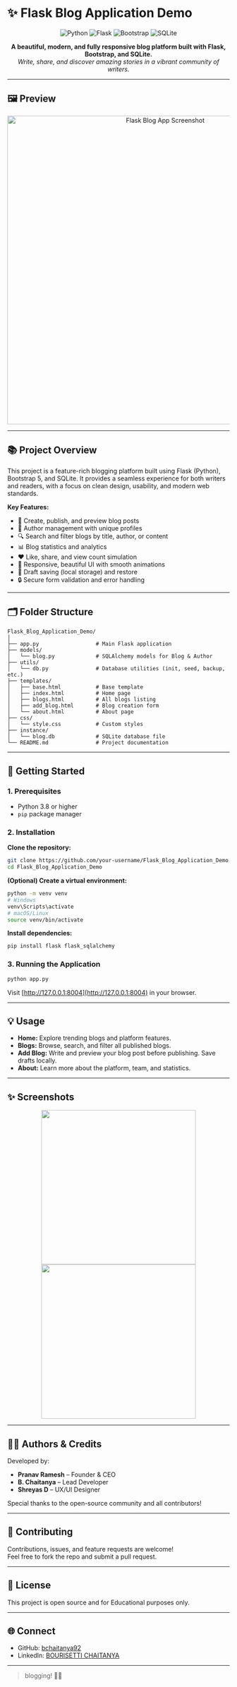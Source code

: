 # ✨ Flask Blog Application Demo

<p align="center">
  <img src="https://img.shields.io/badge/Python-3776AB?style=for-the-badge&logo=python&logoColor=white" alt="Python">
  <img src="https://img.shields.io/badge/Flask-000000?style=for-the-badge&logo=flask&logoColor=white" alt="Flask">
  <img src="https://img.shields.io/badge/Bootstrap-7952B3?style=for-the-badge&logo=bootstrap&logoColor=white" alt="Bootstrap">
  <img src="https://img.shields.io/badge/SQLite-003B57?style=for-the-badge&logo=sqlite&logoColor=white" alt="SQLite">
</p>

<p align="center">
  <b>A beautiful, modern, and fully responsive blog platform built with Flask, Bootstrap, and SQLite.</b><br>
  <i>Write, share, and discover amazing stories in a vibrant community of writers.</i>
</p>

---

## 🖼️ Preview

<p align="center">
  <img src="https://user-images.githubusercontent.com/your-demo-image.png" alt="Flask Blog App Screenshot" width="700"/>
</p>

---

## 📚 Project Overview

This project is a feature-rich blogging platform built using Flask (Python), Bootstrap 5, and SQLite. It provides a seamless experience for both writers and readers, with a focus on clean design, usability, and modern web standards.

**Key Features:**
- 📝 Create, publish, and preview blog posts
- 👤 Author management with unique profiles
- 🔍 Search and filter blogs by title, author, or content
- 📊 Blog statistics and analytics
- ❤️ Like, share, and view count simulation
- 🌙 Responsive, beautiful UI with smooth animations
- 💾 Draft saving (local storage) and restore
- 🔒 Secure form validation and error handling

---

## 🗂️ Folder Structure

```
Flask_Blog_Application_Demo/
│
├── app.py                  # Main Flask application
├── models/
│   └── blog.py             # SQLAlchemy models for Blog & Author
├── utils/
│   └── db.py               # Database utilities (init, seed, backup, etc.)
├── templates/
│   ├── base.html           # Base template
│   ├── index.html          # Home page
│   ├── blogs.html          # All blogs listing
│   ├── add_blog.html       # Blog creation form
│   └── about.html          # About page
├── css/
│   └── style.css           # Custom styles
├── instance/
│   └── blog.db             # SQLite database file
└── README.md               # Project documentation
```

---

## 🚀 Getting Started

### 1. Prerequisites

- Python 3.8 or higher
- `pip` package manager

### 2. Installation

**Clone the repository:**
```sh
git clone https://github.com/your-username/Flask_Blog_Application_Demo.git
cd Flask_Blog_Application_Demo
```

**(Optional) Create a virtual environment:**
```sh
python -m venv venv
# Windows
venv\Scripts\activate
# macOS/Linux
source venv/bin/activate
```

**Install dependencies:**
```sh
pip install flask flask_sqlalchemy
```

### 3. Running the Application

```sh
python app.py
```
Visit [http://127.0.0.1:8004](http://127.0.0.1:8004) in your browser.

---

## 💡 Usage

- **Home:** Explore trending blogs and platform features.
- **Blogs:** Browse, search, and filter all published blogs.
- **Add Blog:** Write and preview your blog post before publishing. Save drafts locally.
- **About:** Learn more about the platform, team, and statistics.

---

## ✨ Screenshots

<p align="center">
  <img src="https://user-images.githubusercontent.com/your-homepage-demo.png" width="350"/>
  <img src="https://user-images.githubusercontent.com/your-blogs-demo.png" width="350"/>
</p>

---

## 👨‍💻 Authors & Credits

Developed by:

- **Pranav Ramesh** – Founder & CEO
- **B. Chaitanya** – Lead Developer
- **Shreyas D** – UX/UI Designer

Special thanks to the open-source community and all contributors!

---

## 🤝 Contributing

Contributions, issues, and feature requests are welcome!  
Feel free to fork the repo and submit a pull request.

---

## 📄 License

This project is open source and for Educational purposes only.

---

## 🌐 Connect

- GitHub: [bchaitanya92](https://github.com/bchaitanya92)
- LinkedIn: [BOURISETTI CHAITANYA](https://www.linkedin.com/in/b-chaitanya/)

---

> blogging! 🚀✨